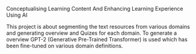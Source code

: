 Conceptualising Learning Content And Enhancing Learning Experience Using AI

This project is about segmenting the text resources from various domains and generating overview and Quizes for each domain.
To generate a overview GPT-2 (Generative Pre-Trained Transformer) is used which has been fine-tuned on various domain definitions.
